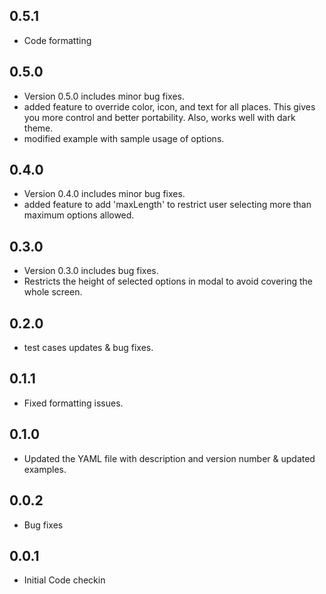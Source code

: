 ## 0.5.1

- Code formatting


## 0.5.0

- Version 0.5.0 includes minor bug fixes.
- added feature to override color, icon, and text for all places. This gives you more control and better portability. Also, works well with dark theme.
- modified example with sample usage of options.

## 0.4.0

- Version 0.4.0 includes minor bug fixes.
- added feature to add 'maxLength' to restrict user selecting more than maximum options allowed.

## 0.3.0

- Version 0.3.0 includes bug fixes.
- Restricts the height of selected options in modal to avoid covering the whole screen.

## 0.2.0

- test cases updates & bug fixes.

## 0.1.1

- Fixed formatting issues.

## 0.1.0

- Updated the YAML file with description and version number & updated examples.

## 0.0.2

- Bug fixes

## 0.0.1

- Initial Code checkin
